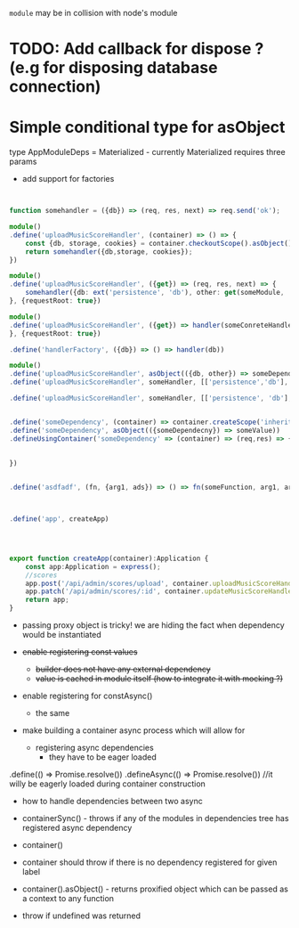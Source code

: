 ```module``` may be in collision with node's module

# TODO: Add callback for dispose ? (e.g for disposing database connection)

# Simple conditional type for asObject

type AppModuleDeps = Materialized<typeof appModule> - currently Materialized requires three params

* add support for factories
```typescript


function somehandler = ({db}) => (req, res, next) => req.send('ok');

module()
.define('uploadMusicScoreHandler', (container) => () => {
    const {db, storage, cookies} = container.checkoutScope().asObject();
    return somehandler({db,storage, cookies});
})

module()
.define('uploadMusicScoreHandler', ({get}) => (req, res, next) => {
    somehandler({db: ext('persistence', 'db'), other: get(someModule, 'someDependency'),req,res})
}, {requestRoot: true})

module()
.define('uploadMusicScoreHandler', ({get}) => handler(someConreteHandler, () => ({db: get(persistenceModule, 'db')})))
}, {requestRoot: true})

.define('handlerFactory', ({db}) => () => handler(db))

module()
.define('uploadMusicScoreHandler', asObject(({db, other}) => someDependency))
.define('uploadMusicScoreHandler', someHandler, [['persistence','db'], ['other'], ['someOther']])

.define('uploadMusicScoreHandler', someHandler, [['persistence', 'db'], {obj: ['other']}])


.define('someDependency', (container) => container.createScope('inherit'|'clean').)
.define('someDependency', asObject(({someDependecny}) => someValue))
.defineUsingContainer('someDependency' => (container) => (req,res) => {
    
    
})


.define('asdfadf', (fn, {arg1, ads}) => () => fn(someFunction, arg1, arg2));



.define('app', createApp)




export function createApp(container):Application {
    const app:Application = express();
    //scores
    app.post('/api/admin/scores/upload', container.uploadMusicScoreHandler);
    app.patch('/api/admin/scores/:id', container.updateMusicScoreHandler);
    return app;
}
```


* passing proxy object is tricky! we are hiding the fact when dependency would be instantiated

* ~~enable registering const values~~
    * ~~builder does not have any external dependency~~
    * ~~value is cached in module itself (how to integrate it with mocking ?)~~
    
* enable registering for constAsync()
    * the same 

* make building a container async process which will allow for
    * registering async dependencies
        * they have to be eager loaded
        
        
        
.define(() => Promise.resolve())
.defineAsync(() => Promise.resolve()) //it willy be eagerly loaded during container construction

- how to handle dependencies between two async 



- containerSync() - throws if any of the modules in dependencies tree has registered async dependency
- container()
- container should throw if there is no dependency registered for given label

- container().asObject() - returns proxified object which can be passed as a context to any function


- throw if undefined was returned  





